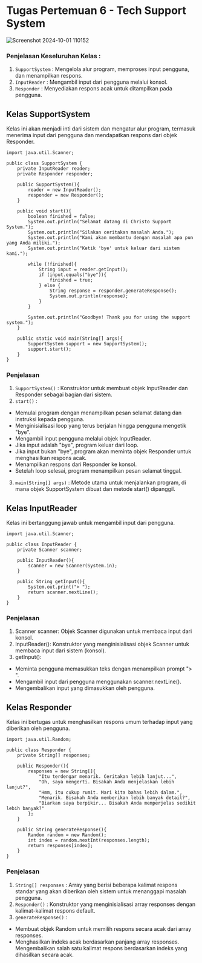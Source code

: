 # Tugas Pertemuan 6 - Tech Support System

![Screenshot 2024-10-01 110152](https://github.com/user-attachments/assets/add9594a-4dc0-4c89-a030-fd751ca26bc6)

### Penjelasan Keseluruhan Kelas :
1. `SupportSystem` : Mengelola alur program, memproses input pengguna, dan menampilkan respons.
2. `InputReader` : Mengambil input dari pengguna melalui konsol.
3. `Responder` : Menyediakan respons acak untuk ditampilkan pada pengguna.

## Kelas SupportSystem
Kelas ini akan menjadi inti dari sistem dan mengatur alur program, termasuk menerima input dari pengguna dan mendapatkan respons dari objek Responder.
```
import java.util.Scanner;

public class SupportSystem {
    private InputReader reader;
    private Responder responder;
    
    public SupportSystem(){
        reader = new InputReader();
        responder = new Responder();
    }

    public void start(){
        boolean finished = false;
        System.out.println("Selamat datang di Christo Support System.");
        System.out.println("Silakan ceritakan masalah Anda.");
        System.out.println("Kami akan membantu dengan masalah apa pun yang Anda miliki.");
        System.out.println("Ketik 'bye' untuk keluar dari sistem kami.");

        while (!finished){
            String input = reader.getInput();
            if (input.equals("bye")){
                finished = true;
            } else {
                String response = responder.generateResponse();
                System.out.println(response);
            }
        }

        System.out.println("Goodbye! Thank you for using the support system.");
    }

    public static void main(String[] args){
        SupportSystem support = new SupportSystem();
        support.start();
    }
}
```

### Penjelasan
1. `SupportSystem()` : Konstruktor untuk membuat objek InputReader dan Responder sebagai bagian dari sistem.
2. `start()` :
- Memulai program dengan menampilkan pesan selamat datang dan instruksi kepada pengguna.
- Menginisialisasi loop yang terus berjalan hingga pengguna mengetik "bye".
- Mengambil input pengguna melalui objek InputReader.
- Jika input adalah "bye", program keluar dari loop.
- Jika input bukan "bye", program akan meminta objek Responder untuk menghasilkan respons acak.
- Menampilkan respons dari Responder ke konsol.
- Setelah loop selesai, program menampilkan pesan selamat tinggal.
3. `main(String[] args)` : Metode utama untuk menjalankan program, di mana objek SupportSystem dibuat dan metode start() dipanggil.

## Kelas InputReader
Kelas ini bertanggung jawab untuk mengambil input dari pengguna.
```
import java.util.Scanner;

public class InputReader {
    private Scanner scanner;

    public InputReader(){
        scanner = new Scanner(System.in);
    }

    public String getInput(){
        System.out.print("> ");
        return scanner.nextLine();
    }
}
```
### Penjelasan 
1. Scanner scanner: Objek Scanner digunakan untuk membaca input dari konsol.
2. InputReader(): Konstruktor yang menginisialisasi objek Scanner untuk membaca input dari sistem (konsol).
3. getInput():
- Meminta pengguna memasukkan teks dengan menampilkan prompt "> ".
- Mengambil input dari pengguna menggunakan scanner.nextLine().
- Mengembalikan input yang dimasukkan oleh pengguna.

## Kelas Responder
Kelas ini bertugas untuk menghasilkan respons umum terhadap input yang diberikan oleh pengguna.
```
import java.util.Random;

public class Responder {
    private String[] responses;

    public Responder(){
        responses = new String[]{
            "Itu terdengar menarik. Ceritakan lebih lanjut...",
            "Oh, saya mengerti. Bisakah Anda menjelaskan lebih lanjut?",
            "Hmm, itu cukup rumit. Mari kita bahas lebih dalam.",
            "Menarik. Bisakah Anda memberikan lebih banyak detail?",
            "Biarkan saya berpikir... Bisakah Anda memperjelas sedikit lebih banyak?"
        };
    }

    public String generateResponse(){
        Random random = new Random();
        int index = random.nextInt(responses.length);
        return responses[index];
    }
}
```
### Penjelasan
1. `String[] responses` : Array yang berisi beberapa kalimat respons standar yang akan diberikan oleh sistem untuk menanggapi masalah pengguna.
2. `Responder()` : Konstruktor yang menginisialisasi array responses dengan kalimat-kalimat respons default.
3. `generateResponse()` :
- Membuat objek Random untuk memilih respons secara acak dari array responses.
- Menghasilkan indeks acak berdasarkan panjang array responses.
Mengembalikan salah satu kalimat respons berdasarkan indeks yang dihasilkan secara acak.
